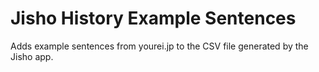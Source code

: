 # Jisho History Example Sentences
Adds example sentences from yourei.jp to the CSV file generated by the Jisho app.
